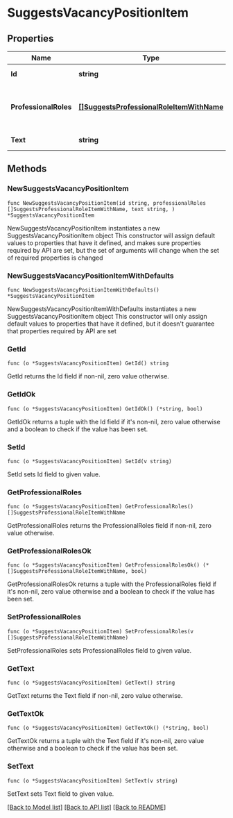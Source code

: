 # SuggestsVacancyPositionItem

## Properties

Name | Type | Description | Notes
------------ | ------------- | ------------- | -------------
**Id** | **string** | Идентификатор должности | 
**ProfessionalRoles** | [**[]SuggestsProfessionalRoleItemWithName**](SuggestsProfessionalRoleItemWithName.md) | Информация о профессиональных ролях, соответствующих должности | 
**Text** | **string** | Название должности | 

## Methods

### NewSuggestsVacancyPositionItem

`func NewSuggestsVacancyPositionItem(id string, professionalRoles []SuggestsProfessionalRoleItemWithName, text string, ) *SuggestsVacancyPositionItem`

NewSuggestsVacancyPositionItem instantiates a new SuggestsVacancyPositionItem object
This constructor will assign default values to properties that have it defined,
and makes sure properties required by API are set, but the set of arguments
will change when the set of required properties is changed

### NewSuggestsVacancyPositionItemWithDefaults

`func NewSuggestsVacancyPositionItemWithDefaults() *SuggestsVacancyPositionItem`

NewSuggestsVacancyPositionItemWithDefaults instantiates a new SuggestsVacancyPositionItem object
This constructor will only assign default values to properties that have it defined,
but it doesn't guarantee that properties required by API are set

### GetId

`func (o *SuggestsVacancyPositionItem) GetId() string`

GetId returns the Id field if non-nil, zero value otherwise.

### GetIdOk

`func (o *SuggestsVacancyPositionItem) GetIdOk() (*string, bool)`

GetIdOk returns a tuple with the Id field if it's non-nil, zero value otherwise
and a boolean to check if the value has been set.

### SetId

`func (o *SuggestsVacancyPositionItem) SetId(v string)`

SetId sets Id field to given value.


### GetProfessionalRoles

`func (o *SuggestsVacancyPositionItem) GetProfessionalRoles() []SuggestsProfessionalRoleItemWithName`

GetProfessionalRoles returns the ProfessionalRoles field if non-nil, zero value otherwise.

### GetProfessionalRolesOk

`func (o *SuggestsVacancyPositionItem) GetProfessionalRolesOk() (*[]SuggestsProfessionalRoleItemWithName, bool)`

GetProfessionalRolesOk returns a tuple with the ProfessionalRoles field if it's non-nil, zero value otherwise
and a boolean to check if the value has been set.

### SetProfessionalRoles

`func (o *SuggestsVacancyPositionItem) SetProfessionalRoles(v []SuggestsProfessionalRoleItemWithName)`

SetProfessionalRoles sets ProfessionalRoles field to given value.


### GetText

`func (o *SuggestsVacancyPositionItem) GetText() string`

GetText returns the Text field if non-nil, zero value otherwise.

### GetTextOk

`func (o *SuggestsVacancyPositionItem) GetTextOk() (*string, bool)`

GetTextOk returns a tuple with the Text field if it's non-nil, zero value otherwise
and a boolean to check if the value has been set.

### SetText

`func (o *SuggestsVacancyPositionItem) SetText(v string)`

SetText sets Text field to given value.



[[Back to Model list]](../README.md#documentation-for-models) [[Back to API list]](../README.md#documentation-for-api-endpoints) [[Back to README]](../README.md)


